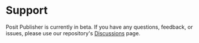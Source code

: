 # Support

Posit Publisher is currently in beta. If you have any questions,
feedback, or issues, please use our repository's
[Discussions](https://github.com/posit-dev/publisher/discussions) page.
